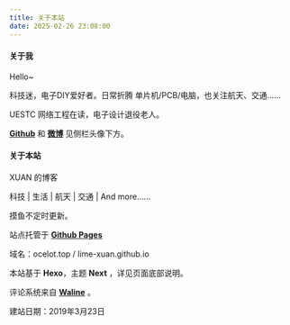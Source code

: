 ```yaml
---
title: 关于本站
date: 2025-02-26 23:08:00
---
```

#### 关于我

Hello~

科技迷，电子DIY爱好者。日常折腾 单片机/PCB/电脑，也关注航天、交通……

UESTC 网络工程在读，电子设计退役老人。

[**Github**](https://github.com/Lime-Xuan) 和 [**微博**](https://weibo.com/u/2379418717) 见侧栏头像下方。

#### 关于本站

XUAN 的博客

科技 | 生活 | 航天 | 交通 | And more……

摸鱼不定时更新。

站点托管于 [**Github Pages**](https://github.com/Lime-Xuan/lime-xuan.github.io)

域名：ocelot.top / lime-xuan.github.io

本站基于 **Hexo**，主题 **Next** ，详见页面底部说明。

评论系统来自 [**Waline**](https://waline.js.org/) 。

建站日期：2019年3月23日
